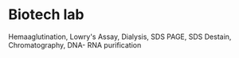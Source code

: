# Biotech lab
Hemaaglutination,
Lowry's Assay,
Dialysis,
SDS PAGE,
SDS Destain,
Chromatography,
DNA- RNA purification